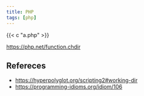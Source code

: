 ```yaml
---
title: PHP
tags: [php]
---
```


{{< c "a.php" >}}

<https://php.net/function.chdir>

## Refereces

- <https://hyperpolyglot.org/scripting2#working-dir>
- <https://programming-idioms.org/idiom/106>
